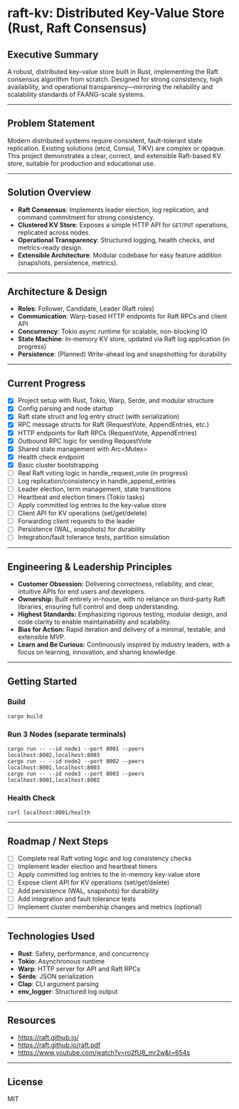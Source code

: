 # raft-kv: Distributed Key-Value Store (Rust, Raft Consensus)

## Executive Summary
A robust, distributed key-value store built in Rust, implementing the Raft consensus algorithm from scratch. Designed for strong consistency, high availability, and operational transparency—mirroring the reliability and scalability standards of FAANG-scale systems.

---

## Problem Statement
Modern distributed systems require consistent, fault-tolerant state replication. Existing solutions (etcd, Consul, TiKV) are complex or opaque. This project demonstrates a clear, correct, and extensible Raft-based KV store, suitable for production and educational use.

---

## Solution Overview
- **Raft Consensus**: Implements leader election, log replication, and command commitment for strong consistency.
- **Clustered KV Store**: Exposes a simple HTTP API for `GET`/`PUT` operations, replicated across nodes.
- **Operational Transparency**: Structured logging, health checks, and metrics-ready design.
- **Extensible Architecture**: Modular codebase for easy feature addition (snapshots, persistence, metrics).

---

## Architecture & Design
- **Roles**: Follower, Candidate, Leader (Raft roles)
- **Communication**: Warp-based HTTP endpoints for Raft RPCs and client API
- **Concurrency**: Tokio async runtime for scalable, non-blocking IO
- **State Machine**: In-memory KV store, updated via Raft log application (in progress)
- **Persistence**: (Planned) Write-ahead log and snapshotting for durability

---

## Current Progress
- [x] Project setup with Rust, Tokio, Warp, Serde, and modular structure
- [x] Config parsing and node startup
- [x] Raft state struct and log entry struct (with serialization)
- [x] RPC message structs for Raft (RequestVote, AppendEntries, etc.)
- [x] HTTP endpoints for Raft RPCs (RequestVote, AppendEntries)
- [x] Outbound RPC logic for sending RequestVote
- [x] Shared state management with Arc<Mutex<RaftState>>
- [x] Health check endpoint
- [x] Basic cluster bootstrapping
- [ ] Real Raft voting logic in handle_request_vote (in progress)
- [ ] Log replication/consistency in handle_append_entries
- [ ] Leader election, term management, state transitions
- [ ] Heartbeat and election timers (Tokio tasks)
- [ ] Apply committed log entries to the key-value store
- [ ] Client API for KV operations (set/get/delete)
- [ ] Forwarding client requests to the leader
- [ ] Persistence (WAL, snapshots) for durability
- [ ] Integration/fault tolerance tests, partition simulation

---

## Engineering & Leadership Principles
- **Customer Obsession:** Delivering correctness, reliability, and clear, intuitive APIs for end users and developers.
- **Ownership:** Built entirely in-house, with no reliance on third-party Raft libraries, ensuring full control and deep understanding.
- **Highest Standards:** Emphasizing rigorous testing, modular design, and code clarity to enable maintainability and scalability.
- **Bias for Action:** Rapid iteration and delivery of a minimal, testable, and extensible MVP.
- **Learn and Be Curious:** Continuously inspired by industry leaders, with a focus on learning, innovation, and sharing knowledge.

---

## Getting Started

### Build
```
cargo build
```

### Run 3 Nodes (separate terminals)
```
cargo run -- --id node1 --port 8001 --peers localhost:8002,localhost:8003
cargo run -- --id node2 --port 8002 --peers localhost:8001,localhost:8003
cargo run -- --id node3 --port 8003 --peers localhost:8001,localhost:8002
```

### Health Check
```
curl localhost:8001/health
```

---

## Roadmap / Next Steps
- [ ] Complete real Raft voting logic and log consistency checks
- [ ] Implement leader election and heartbeat timers
- [ ] Apply committed log entries to the in-memory key-value store
- [ ] Expose client API for KV operations (set/get/delete)
- [ ] Add persistence (WAL, snapshots) for durability
- [ ] Add integration and fault tolerance tests
- [ ] Implement cluster membership changes and metrics (optional)

---

## Technologies Used
- **Rust**: Safety, performance, and concurrency
- **Tokio**: Asynchronous runtime
- **Warp**: HTTP server for API and Raft RPCs
- **Serde**: JSON serialization
- **Clap**: CLI argument parsing
- **env_logger**: Structured log output

---

## Resources
- https://raft.github.io/
- https://raft.github.io/raft.pdf
- https://www.youtube.com/watch?v=ro2fU8_mr2w&t=654s

---

## License
MIT
